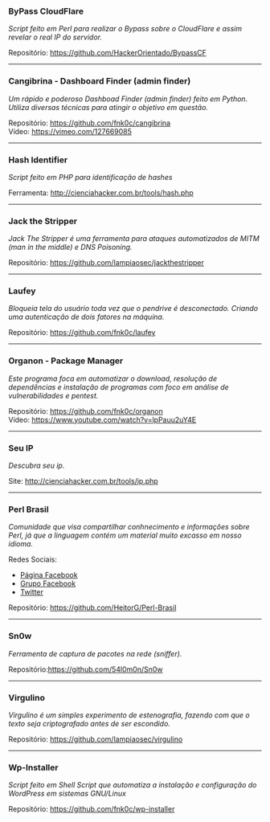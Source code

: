 ### ByPass CloudFlare

*Script feito em Perl para realizar o Bypass sobre o CloudFlare e assim revelar o real IP do servidor.*  

Repositório: https://github.com/HackerOrientado/BypassCF  

- - -
### Cangibrina - Dashboard Finder (admin finder)

*Um rápido e poderoso Dashboad Finder (admin finder) feito em Python. Utiliza diversas técnicas para atingir o objetivo em questão.*  

Repositório: https://github.com/fnk0c/cangibrina  
Vídeo: https://vimeo.com/127669085  

- - -
### Hash Identifier

*Script feito em PHP para identificação de hashes*

Ferramenta: http://cienciahacker.com.br/tools/hash.php  

- - -
### Jack the Stripper

*Jack The Stripper é uma ferramenta para ataques automatizados de MITM (man in the middle) e DNS Poisoning.*

Repositório: https://github.com/lampiaosec/jackthestripper

- - -
### Laufey

*Bloqueia tela do usuário toda vez que o pendrive é desconectado. Criando uma autenticação de dois fatores na máquina.*  

Repositório: https://github.com/fnk0c/laufey
- - -
### Organon - Package Manager

*Este programa foca em automatizar o download, resolução de dependências e instalação de programas com foco em análise de vulnerabilidades e pentest.*  

Repositório: https://github.com/fnk0c/organon  
Vídeo: https://www.youtube.com/watch?v=lpPauu2uY4E

- - -

### Seu IP

*Descubra seu ip.*  

Site: http://cienciahacker.com.br/tools/ip.php  

- - -
### Perl Brasil

*Comunidade que visa compartilhar conhnecimento e informações sobre Perl, já que a linguagem contém um material muito excasso em nosso idioma.*

Redes Sociais:  
* [Página Facebook](https://www.facebook.com/PerlBrOficial)
* [Grupo Facebook](https://www.facebook.com/groups/PerlBrasilOficial/)
* [Twitter](https://twitter.com/Perl_Brasil)  

Repositório: https://github.com/HeitorG/Perl-Brasil


- - -
### Sn0w

*Ferramenta de captura de pacotes na rede (sniffer).*

Repositório:https://github.com/54l0m0n/Sn0w
- - -
### Virgulino

*Virgulino é um simples experimento de estenografia, fazendo com que o texto seja criptografado antes de ser escondido.*

Repositório: https://github.com/lampiaosec/virgulino

- - -
### Wp-Installer

*Script feito em Shell Script que automatiza a instalação e configuração do WordPress em sistemas GNU/Linux*

Repositório: https://github.com/fnk0c/wp-installer




